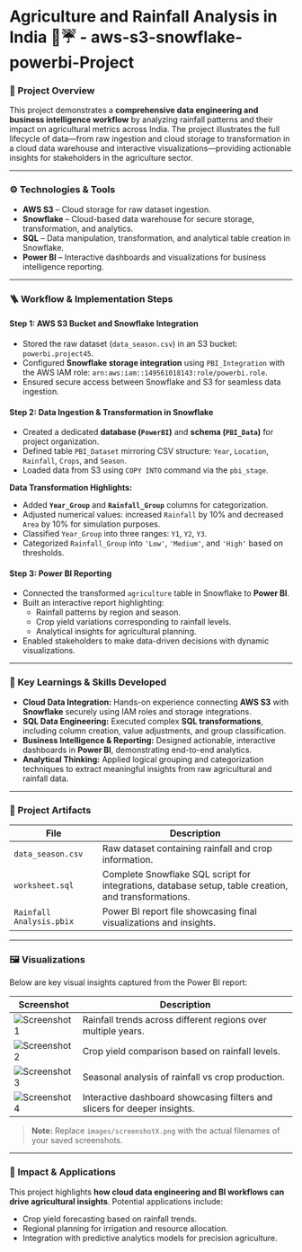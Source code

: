 # Agriculture and Rainfall Analysis in India 🌾☔ - aws-s3-snowflake-powerbi-Project


### 🎯 Project Overview

This project demonstrates a **comprehensive data engineering and business intelligence workflow** by analyzing rainfall patterns and their impact on agricultural metrics across India. The project illustrates the full lifecycle of data—from raw ingestion and cloud storage to transformation in a cloud data warehouse and interactive visualizations—providing actionable insights for stakeholders in the agriculture sector.

---

### ⚙️ Technologies & Tools

- **AWS S3** – Cloud storage for raw dataset ingestion.  
- **Snowflake** – Cloud-based data warehouse for secure storage, transformation, and analytics.  
- **SQL** – Data manipulation, transformation, and analytical table creation in Snowflake.  
- **Power BI** – Interactive dashboards and visualizations for business intelligence reporting.

---

### 🪜 Workflow & Implementation Steps

#### **Step 1: AWS S3 Bucket and Snowflake Integration**
- Stored the raw dataset (`data_season.csv`) in an S3 bucket: `powerbi.project45`.  
- Configured **Snowflake storage integration** using `PBI_Integration` with the AWS IAM role: `arn:aws:iam::149561018143:role/powerbi.role`.  
- Ensured secure access between Snowflake and S3 for seamless data ingestion.

#### **Step 2: Data Ingestion & Transformation in Snowflake**
- Created a dedicated **database (`PowerBI`)** and **schema (`PBI_Data`)** for project organization.  
- Defined table `PBI_Dataset` mirroring CSV structure: `Year`, `Location`, `Rainfall`, `Crops`, and `Season`.  
- Loaded data from S3 using `COPY INTO` command via the `pbi_stage`.  

**Data Transformation Highlights:**  
- Added **`Year_Group`** and **`Rainfall_Group`** columns for categorization.  
- Adjusted numerical values: increased `Rainfall` by 10% and decreased `Area` by 10% for simulation purposes.  
- Classified `Year_Group` into three ranges: `Y1`, `Y2`, `Y3`.  
- Categorized `Rainfall_Group` into `'Low'`, `'Medium'`, and `'High'` based on thresholds.  

#### **Step 3: Power BI Reporting**
- Connected the transformed `agriculture` table in Snowflake to **Power BI**.  
- Built an interactive report highlighting:  
  - Rainfall patterns by region and season.  
  - Crop yield variations corresponding to rainfall levels.  
  - Analytical insights for agricultural planning.  
- Enabled stakeholders to make data-driven decisions with dynamic visualizations.

---

### 📖 Key Learnings & Skills Developed

- **Cloud Data Integration:** Hands-on experience connecting **AWS S3** with **Snowflake** securely using IAM roles and storage integrations.  
- **SQL Data Engineering:** Executed complex **SQL transformations**, including column creation, value adjustments, and group classification.  
- **Business Intelligence & Reporting:** Designed actionable, interactive dashboards in **Power BI**, demonstrating end-to-end analytics.  
- **Analytical Thinking:** Applied logical grouping and categorization techniques to extract meaningful insights from raw agricultural and rainfall data.  

---

### 📁 Project Artifacts

| File | Description |
|------|-------------|
| `data_season.csv` | Raw dataset containing rainfall and crop information. |
| `worksheet.sql` | Complete Snowflake SQL script for integrations, database setup, table creation, and transformations. |
| `Rainfall Analysis.pbix` | Power BI report file showcasing final visualizations and insights. |

---

### 🖼️ Visualizations

Below are key visual insights captured from the Power BI report:

| Screenshot | Description |
|------------|-------------|
| ![Screenshot 1](images/screenshot1.png) | Rainfall trends across different regions over multiple years. |
| ![Screenshot 2](images/screenshot2.png) | Crop yield comparison based on rainfall levels. |
| ![Screenshot 3](images/screenshot3.png) | Seasonal analysis of rainfall vs crop production. |
| ![Screenshot 4](images/screenshot4.png) | Interactive dashboard showcasing filters and slicers for deeper insights. |

> **Note:** Replace `images/screenshotX.png` with the actual filenames of your saved screenshots.

---

### 🚀 Impact & Applications

This project highlights **how cloud data engineering and BI workflows can drive agricultural insights**. Potential applications include:  
- Crop yield forecasting based on rainfall trends.  
- Regional planning for irrigation and resource allocation.  
- Integration with predictive analytics models for precision agriculture.
